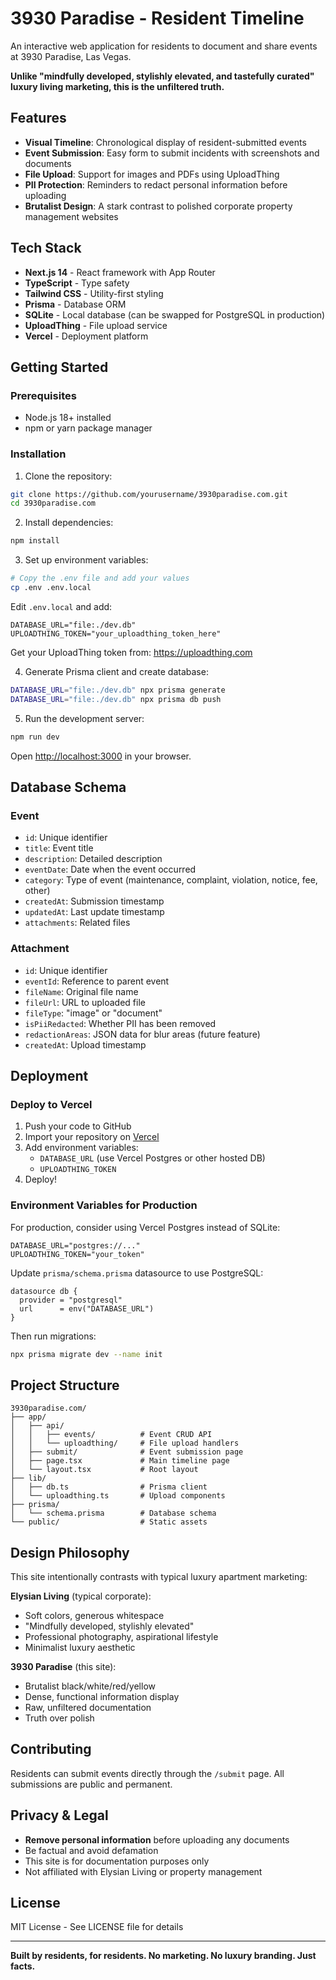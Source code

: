 # 3930 Paradise - Resident Timeline

An interactive web application for residents to document and share events at 3930 Paradise, Las Vegas.

**Unlike "mindfully developed, stylishly elevated, and tastefully curated" luxury living marketing, this is the unfiltered truth.**

## Features

- **Visual Timeline**: Chronological display of resident-submitted events
- **Event Submission**: Easy form to submit incidents with screenshots and documents
- **File Upload**: Support for images and PDFs using UploadThing
- **PII Protection**: Reminders to redact personal information before uploading
- **Brutalist Design**: A stark contrast to polished corporate property management websites

## Tech Stack

- **Next.js 14** - React framework with App Router
- **TypeScript** - Type safety
- **Tailwind CSS** - Utility-first styling
- **Prisma** - Database ORM
- **SQLite** - Local database (can be swapped for PostgreSQL in production)
- **UploadThing** - File upload service
- **Vercel** - Deployment platform

## Getting Started

### Prerequisites

- Node.js 18+ installed
- npm or yarn package manager

### Installation

1. Clone the repository:
```bash
git clone https://github.com/yourusername/3930paradise.com.git
cd 3930paradise.com
```

2. Install dependencies:
```bash
npm install
```

3. Set up environment variables:
```bash
# Copy the .env file and add your values
cp .env .env.local
```

Edit `.env.local` and add:
```
DATABASE_URL="file:./dev.db"
UPLOADTHING_TOKEN="your_uploadthing_token_here"
```

Get your UploadThing token from: https://uploadthing.com

4. Generate Prisma client and create database:
```bash
DATABASE_URL="file:./dev.db" npx prisma generate
DATABASE_URL="file:./dev.db" npx prisma db push
```

5. Run the development server:
```bash
npm run dev
```

Open [http://localhost:3000](http://localhost:3000) in your browser.

## Database Schema

### Event
- `id`: Unique identifier
- `title`: Event title
- `description`: Detailed description
- `eventDate`: Date when the event occurred
- `category`: Type of event (maintenance, complaint, violation, notice, fee, other)
- `createdAt`: Submission timestamp
- `updatedAt`: Last update timestamp
- `attachments`: Related files

### Attachment
- `id`: Unique identifier
- `eventId`: Reference to parent event
- `fileName`: Original file name
- `fileUrl`: URL to uploaded file
- `fileType`: "image" or "document"
- `isPiiRedacted`: Whether PII has been removed
- `redactionAreas`: JSON data for blur areas (future feature)
- `createdAt`: Upload timestamp

## Deployment

### Deploy to Vercel

1. Push your code to GitHub
2. Import your repository on [Vercel](https://vercel.com)
3. Add environment variables:
   - `DATABASE_URL` (use Vercel Postgres or other hosted DB)
   - `UPLOADTHING_TOKEN`
4. Deploy!

### Environment Variables for Production

For production, consider using Vercel Postgres instead of SQLite:

```
DATABASE_URL="postgres://..."
UPLOADTHING_TOKEN="your_token"
```

Update `prisma/schema.prisma` datasource to use PostgreSQL:
```prisma
datasource db {
  provider = "postgresql"
  url      = env("DATABASE_URL")
}
```

Then run migrations:
```bash
npx prisma migrate dev --name init
```

## Project Structure

```
3930paradise.com/
├── app/
│   ├── api/
│   │   ├── events/          # Event CRUD API
│   │   └── uploadthing/     # File upload handlers
│   ├── submit/              # Event submission page
│   ├── page.tsx             # Main timeline page
│   └── layout.tsx           # Root layout
├── lib/
│   ├── db.ts                # Prisma client
│   └── uploadthing.ts       # Upload components
├── prisma/
│   └── schema.prisma        # Database schema
└── public/                  # Static assets
```

## Design Philosophy

This site intentionally contrasts with typical luxury apartment marketing:

**Elysian Living** (typical corporate):
- Soft colors, generous whitespace
- "Mindfully developed, stylishly elevated"
- Professional photography, aspirational lifestyle
- Minimalist luxury aesthetic

**3930 Paradise** (this site):
- Brutalist black/white/red/yellow
- Dense, functional information display
- Raw, unfiltered documentation
- Truth over polish

## Contributing

Residents can submit events directly through the `/submit` page. All submissions are public and permanent.

## Privacy & Legal

- **Remove personal information** before uploading any documents
- Be factual and avoid defamation
- This site is for documentation purposes only
- Not affiliated with Elysian Living or property management

## License

MIT License - See LICENSE file for details

---

**Built by residents, for residents. No marketing. No luxury branding. Just facts.**
